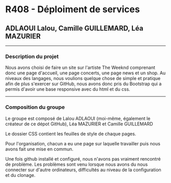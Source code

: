 <h1>R408 - Déploiment de services</h1>
<h2>ADLAOUI Lalou, Camille GUILLEMARD, Léa MAZURIER</h2>

<hr>

<h3>Description du projet</h3>

<p>Nous avons choisi de faire un site sur l'artiste The Weeknd comprenant donc une page d'accueil, une page concerts, une page news et un shop.
Au niveaux des langages, nous voulions quelque chose de simple et pratique afin de plus s'exercer sur GitHub, nous avons donc pris du Bootstrap qui a permis d'avoir une base responsive avec du html et du css.</p>

<hr>

<h3>Composition du groupe</h3>

Le groupe est composé de Lalou ADLAOUI (moi-même, également le créateur de ce dépot GitHub), Léa MAZURIER et Camille GUILLEMARD

Le dossier CSS contient les feuilles de style de chaque pages.

Pour l'organisation, chacun a eu une page sur laquelle travailler puis nous avons fait une mise en commun.

Une fois github installé et configuré, nous n'avons pas vraiment rencontré de problème. Les problèmes sont venu lorsque nous avons du nous connecter sur d'autre ordinateurs, difficultés au niveau de la configuration et du clonage.